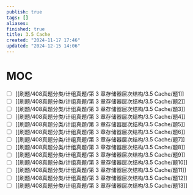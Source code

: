 ```yaml
---
publish: true
tags: []
aliases: 
finished: true
title: 3.5 Cache
created: "2024-11-17 17:46"
updated: "2024-12-15 14:06"
---
```

# MOC

- [ ] [[刷题/408真题分类/计组真题/第 3 章存储器层次结构/3.5 Cache/题1]]
- [ ] [[刷题/408真题分类/计组真题/第 3 章存储器层次结构/3.5 Cache/题2]]
- [ ] [[刷题/408真题分类/计组真题/第 3 章存储器层次结构/3.5 Cache/题3]]
- [ ] [[刷题/408真题分类/计组真题/第 3 章存储器层次结构/3.5 Cache/题4]]
- [ ] [[刷题/408真题分类/计组真题/第 3 章存储器层次结构/3.5 Cache/题5]]
- [ ] [[刷题/408真题分类/计组真题/第 3 章存储器层次结构/3.5 Cache/题6]]
- [ ] [[刷题/408真题分类/计组真题/第 3 章存储器层次结构/3.5 Cache/题7]]
- [ ] [[刷题/408真题分类/计组真题/第 3 章存储器层次结构/3.5 Cache/题8]]
- [ ] [[刷题/408真题分类/计组真题/第 3 章存储器层次结构/3.5 Cache/题9]]
- [ ] [[刷题/408真题分类/计组真题/第 3 章存储器层次结构/3.5 Cache/题10]]
- [ ] [[刷题/408真题分类/计组真题/第 3 章存储器层次结构/3.5 Cache/题11]]
- [ ] [[刷题/408真题分类/计组真题/第 3 章存储器层次结构/3.5 Cache/题12]]
- [ ] [[刷题/408真题分类/计组真题/第 3 章存储器层次结构/3.5 Cache/题13]]